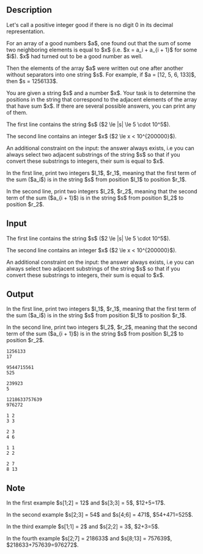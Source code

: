 ## Description

<div><p>Let's call a positive integer <span class="tex-font-style-it">good</span> if there is no digit <span class="tex-font-style-tt">0</span> in its decimal representation.</p><p>For an array of a <span class="tex-font-style-it">good</span> numbers $a$, one found out that the sum of some two neighboring elements is equal to $x$ (i.e. $x = a_i + a_{i + 1}$ for some $i$). $x$ had turned out to be a <span class="tex-font-style-it">good</span> number as well.</p><p>Then the elements of the array $a$ were written out one after another without separators into one string $s$. For example, if $a = [12, 5, 6, 133]$, then $s = 1256133$.</p><p>You are given a string $s$ and a number $x$. Your task is to determine the positions in the string that correspond to the adjacent elements of the array that have sum $x$. If there are several possible answers, you can print any of them.</p></div><div class="input-specification"><p>The first line contains the string $s$ ($2 \le |s| \le 5 \cdot 10^5$).</p><p>The second line contains an integer $x$ ($2 \le x &lt; 10^{200000}$).</p><p>An additional constraint on the input: the answer always exists, i.e you can always select two adjacent substrings of the string $s$ so that if you convert these substrings to integers, their sum is equal to $x$.</p></div><div class="output-specification"><p>In the first line, print two integers $l_1$, $r_1$, meaning that the first term of the sum ($a_i$) is in the string $s$ from position $l_1$ to position $r_1$.</p><p>In the second line, print two integers $l_2$, $r_2$, meaning that the second term of the sum ($a_{i + 1}$) is in the string $s$ from position $l_2$ to position $r_2$.</p></div>

## Input

<p>The first line contains the string $s$ ($2 \le |s| \le 5 \cdot 10^5$).</p><p>The second line contains an integer $x$ ($2 \le x &lt; 10^{200000}$).</p><p>An additional constraint on the input: the answer always exists, i.e you can always select two adjacent substrings of the string $s$ so that if you convert these substrings to integers, their sum is equal to $x$.</p>

## Output

<p>In the first line, print two integers $l_1$, $r_1$, meaning that the first term of the sum ($a_i$) is in the string $s$ from position $l_1$ to position $r_1$.</p><p>In the second line, print two integers $l_2$, $r_2$, meaning that the second term of the sum ($a_{i + 1}$) is in the string $s$ from position $l_2$ to position $r_2$.</p>





```input1
1256133
17
```




```input2
9544715561
525
```




```input3
239923
5
```




```input4
1218633757639
976272
```




```output1
1 2
3 3
```




```output2
2 3
4 6
```




```output3
1 1
2 2
```




```output4
2 7
8 13
```



## Note

<p>In the first example $s[1;2] = 12$ and $s[3;3] = 5$, $12+5=17$.</p><p>In the second example $s[2;3] = 54$ and $s[4;6] = 471$, $54+471=525$.</p><p>In the third example $s[1;1] = 2$ and $s[2;2] = 3$, $2+3=5$.</p><p>In the fourth example $s[2;7] = 218633$ and $s[8;13] = 757639$, $218633+757639=976272$.</p>
